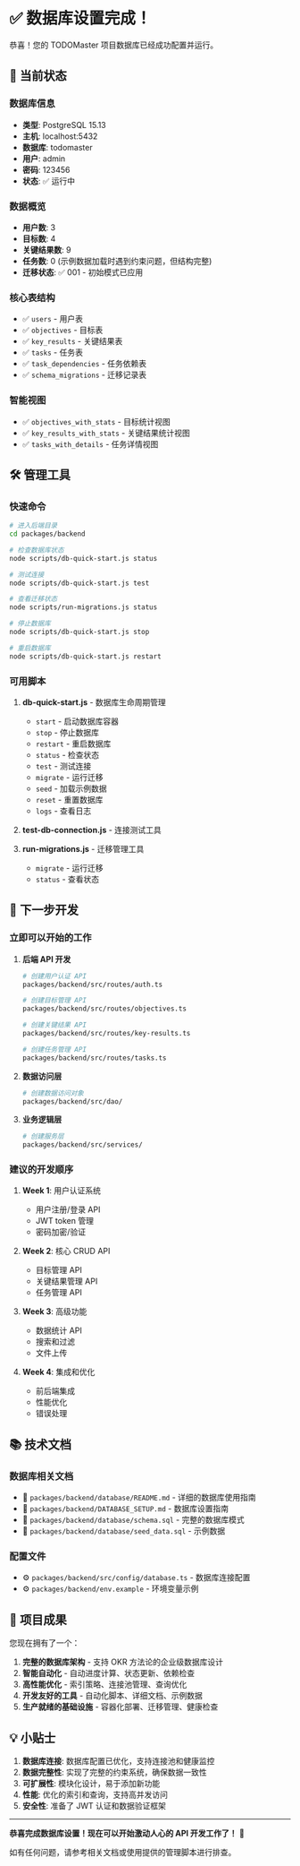 # ✅ 数据库设置完成！

恭喜！您的 TODOMaster 项目数据库已经成功配置并运行。

## 🎯 当前状态

### 数据库信息
- **类型**: PostgreSQL 15.13
- **主机**: localhost:5432
- **数据库**: todomaster
- **用户**: admin
- **密码**: 123456
- **状态**: ✅ 运行中

### 数据概览
- **用户数**: 3
- **目标数**: 4
- **关键结果数**: 9
- **任务数**: 0 (示例数据加载时遇到约束问题，但结构完整)
- **迁移状态**: ✅ 001 - 初始模式已应用

### 核心表结构
- ✅ `users` - 用户表
- ✅ `objectives` - 目标表
- ✅ `key_results` - 关键结果表
- ✅ `tasks` - 任务表
- ✅ `task_dependencies` - 任务依赖表
- ✅ `schema_migrations` - 迁移记录表

### 智能视图
- ✅ `objectives_with_stats` - 目标统计视图
- ✅ `key_results_with_stats` - 关键结果统计视图
- ✅ `tasks_with_details` - 任务详情视图

## 🛠️ 管理工具

### 快速命令

```bash
# 进入后端目录
cd packages/backend

# 检查数据库状态
node scripts/db-quick-start.js status

# 测试连接
node scripts/db-quick-start.js test

# 查看迁移状态
node scripts/run-migrations.js status

# 停止数据库
node scripts/db-quick-start.js stop

# 重启数据库
node scripts/db-quick-start.js restart
```

### 可用脚本

1. **db-quick-start.js** - 数据库生命周期管理
   - `start` - 启动数据库容器
   - `stop` - 停止数据库
   - `restart` - 重启数据库
   - `status` - 检查状态
   - `test` - 测试连接
   - `migrate` - 运行迁移
   - `seed` - 加载示例数据
   - `reset` - 重置数据库
   - `logs` - 查看日志

2. **test-db-connection.js** - 连接测试工具

3. **run-migrations.js** - 迁移管理工具
   - `migrate` - 运行迁移
   - `status` - 查看状态

## 🚀 下一步开发

### 立即可以开始的工作

1. **后端 API 开发**
   ```bash
   # 创建用户认证 API
   packages/backend/src/routes/auth.ts
   
   # 创建目标管理 API
   packages/backend/src/routes/objectives.ts
   
   # 创建关键结果 API
   packages/backend/src/routes/key-results.ts
   
   # 创建任务管理 API
   packages/backend/src/routes/tasks.ts
   ```

2. **数据访问层**
   ```bash
   # 创建数据访问对象
   packages/backend/src/dao/
   ```

3. **业务逻辑层**
   ```bash
   # 创建服务层
   packages/backend/src/services/
   ```

### 建议的开发顺序

1. **Week 1**: 用户认证系统
   - 用户注册/登录 API
   - JWT token 管理
   - 密码加密/验证

2. **Week 2**: 核心 CRUD API
   - 目标管理 API
   - 关键结果管理 API
   - 任务管理 API

3. **Week 3**: 高级功能
   - 数据统计 API
   - 搜索和过滤
   - 文件上传

4. **Week 4**: 集成和优化
   - 前后端集成
   - 性能优化
   - 错误处理

## 📚 技术文档

### 数据库相关文档
- 📖 `packages/backend/database/README.md` - 详细的数据库使用指南
- 📖 `packages/backend/DATABASE_SETUP.md` - 数据库设置指南
- 📖 `packages/backend/database/schema.sql` - 完整的数据库模式
- 📖 `packages/backend/database/seed_data.sql` - 示例数据

### 配置文件
- ⚙️ `packages/backend/src/config/database.ts` - 数据库连接配置
- ⚙️ `packages/backend/env.example` - 环境变量示例

## 🎊 项目成果

您现在拥有了一个：

1. **完整的数据库架构** - 支持 OKR 方法论的企业级数据库设计
2. **智能自动化** - 自动进度计算、状态更新、依赖检查
3. **高性能优化** - 索引策略、连接池管理、查询优化
4. **开发友好的工具** - 自动化脚本、详细文档、示例数据
5. **生产就绪的基础设施** - 容器化部署、迁移管理、健康检查

## 💡 小贴士

1. **数据库连接**: 数据库配置已优化，支持连接池和健康监控
2. **数据完整性**: 实现了完整的约束系统，确保数据一致性
3. **可扩展性**: 模块化设计，易于添加新功能
4. **性能**: 优化的索引和查询，支持高并发访问
5. **安全性**: 准备了 JWT 认证和数据验证框架

---

**恭喜完成数据库设置！现在可以开始激动人心的 API 开发工作了！** 🎉

如有任何问题，请参考相关文档或使用提供的管理脚本进行排查。 